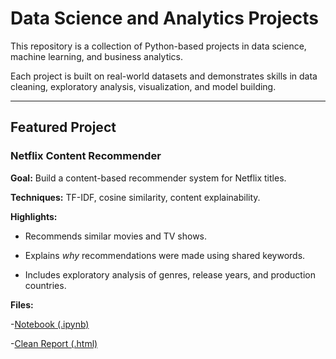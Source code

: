 # Data Science and Analytics Projects

This repository is a collection of Python-based projects in data science, machine learning, and business analytics.

Each project is built on real-world datasets and demonstrates skills in data cleaning, exploratory analysis, visualization, and model building.



---



## Featured Project


### Netflix Content Recommender



**Goal:** Build a content-based recommender system for Netflix titles.  



**Techniques:** TF-IDF, cosine similarity, content explainability.  



**Highlights:**  

- Recommends similar movies and TV shows.  

- Explains *why* recommendations were made using shared keywords.  

- Includes exploratory analysis of genres, release years, and production countries.  



**Files:**  

-[Notebook (.ipynb)](Netflixdata.ipynb)  

-[Clean Report (.html)](Netflixdata.html)



